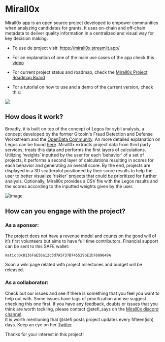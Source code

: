 # Mirall0x

Mirall0x app is an open source project developed to empower communities when analyzing candidates for grants. It uses on-chain and off-chain metadata to deliver quality information in a centralized and visual way for key decision making.  

- To use de project visit: https://mirall0x.streamlit.app/

- For an explanation of one of the main use cases of the app check this [video](https://www.loom.com/share/de5f3595d12e494492d06e82ddf18694?sid=79c87ed2-53ca-4997-96d9-8e10bf439eef)
  
- For current project status and roadmap, check the [Mirall0x Project Roadmap Board](https://miro.com/app/board/uXjVM102fu8=/?share_link_id=463572857130)  

- For a tutorial on how to use and a demo of the current version, check this: 

[<img src="https://cdn.loom.com/sessions/thumbnails/1d4af7c2cdb64cc7bae0de4f8ae494dc-with-play.gif">](https://www.loom.com/share/1d4af7c2cdb64cc7bae0de4f8ae494dc?sid=f975e770-13f3-4eda-b6a0-51a7aa28ee40)

  

## How does it work?    

Broadly, it is built on top of the concept of Legos for sybil analysis, a concept developed by the former Gitcoin's Fraud Detection and Defense Workstream and the [OpenData Community](https://opendatacommunity.org/). An more detailed explanation on Legos can be found [here](https://opendatacommunity.org/docs/legos). 
Mirall0x extracts project  data from third party services, treats this data and performs the first layers of calculations. Utilizing ‘weights’ inputted by the user for each ‘behavior’ of a set of  projects, it performs a second layer of calculations resulting in scores for each behavior and generating an overall score. By the end, projects are displayed in a 3D scatterplot positioned by their score results to help the user to better visualize ‘riskier’ projects that could be prioritized for further analysis. Optionally, Mirall0x provides a CSV file with the Legos results and the scores according to the inputted weights given by the user. 

 ![image](https://github.com/OpenDataforWeb3/Mirall0x/assets/25551810/0aba14f2-7479-4fd5-8b21-a33f7288ce11)

## How can you engage with the project?   

### As a sponsor:  
The project does not have a revenue model and counts on the good will of it’s first volunteers but aims to have full time contributors. 
Financial support can be sent to this SAFE wallet:   
  
`matic:0x8136FaE58a12c3d7A5F37B745529bE1b7609649A`  
  
Soon a wiki page related with project milestones and budget  will be released. 

### As a collaborator:  
Check out our issues and see if there is something that you feel you want to help out with. Some issues have tags of prioritization and we suggest checking this one first. If you have any feedback, doubts or issues that you think are worth tackling, please contact @stefi_says on the [Mirall0x discord channel](https://discord.gg/Ujy25x8e).   
It is  worth mentioning that @stefi posts project updates every fifteen(ish) days. Keep an eye on her [Twitter](https://twitter.com/stefi_says) 

Thanks for your interest in this project! 



